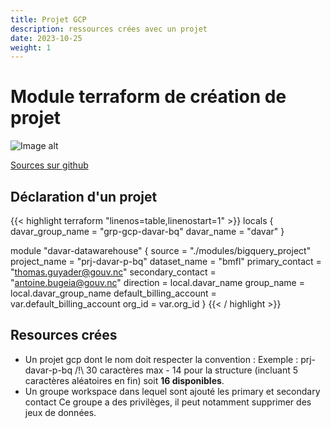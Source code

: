 ```yaml
---
title: Projet GCP
description: ressources crées avec un projet
date: 2023-10-25
weight: 1
---
```


# Module terraform de création de projet

![Image alt](GCP/base_project.png)

[Sources sur github](https://github.com/gouv-nc-data/data-gitops/tree/main/modules/bigquery_project)

## Déclaration d'un projet

{{< highlight terraform "linenos=table,linenostart=1" >}}
locals {
  davar_group_name = "grp-gcp-davar-bq"
  davar_name       = "davar"
}

module "davar-datawarehouse" {
  source                  = "./modules/bigquery_project"
  project_name            = "prj-davar-p-bq"
  dataset_name            = "bmfl"
  primary_contact         = "thomas.guyader@gouv.nc"
  secondary_contact       = "antoine.bugeia@gouv.nc"
  direction               = local.davar_name
  group_name              = local.davar_group_name
  default_billing_account = var.default_billing_account
  org_id                  = var.org_id
}
{{< / highlight >}}

## Resources crées
- Un projet gcp dont le nom doit respecter la convention :
Exemple : prj-davar-p-bq
/!\ 30 caractères max - 14 pour la structure (incluant 5 caractères aléatoires en fin) soit **16 disponibles**.
- Un groupe workspace dans lequel sont ajouté les primary et secondary contact
Ce groupe a des privilèges, il peut notamment supprimer des jeux de données.